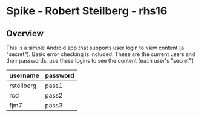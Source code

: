 # Spike - Robert Steilberg - rhs16

## Overview

This is a simple Android app that supports user login to view content (a "secret"). Basic error checking is included. These are the current users and their passwords, use these logins to see the content (each user's "secret").

| username | password |
|----------|----------|
|rsteilberg|pass1     |
|rcd       |pass2     |
|fjm7      |pass3     |
